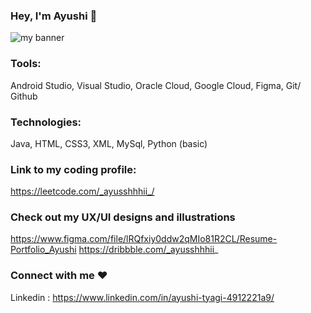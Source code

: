 ### Hey, I'm Ayushi 👋



![my banner](https://user-images.githubusercontent.com/63350018/178142460-ba7ef716-b56a-4fe3-85c8-835f2149b6c3.png)

### Tools: 
Android Studio, Visual Studio, Oracle Cloud, Google Cloud, Figma, Git/ Github

### Technologies: 
Java, HTML, CSS3, XML, MySql, Python (basic)

### Link to my coding profile: 
https://leetcode.com/_ayusshhhii_/

### Check out my UX/UI designs and illustrations

https://www.figma.com/file/lRQfxiy0ddw2qMIo81R2CL/Resume-Portfolio_Ayushi
https://dribbble.com/_ayusshhhii_

### Connect with me ❤️

Linkedin : https://www.linkedin.com/in/ayushi-tyagi-4912221a9/
